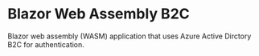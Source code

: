 # Blazor Web Assembly B2C

Blazor web assembly (WASM) application that uses Azure Active Dirctory B2C for authentication.  
